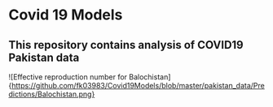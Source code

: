 # Covid 19 Models
## This repository contains analysis of COVID19 Pakistan data

![Effective reproduction number for Balochistan]{https://github.com/fk03983/Covid19Models/blob/master/pakistan_data/Predictions/Balochistan.png}
